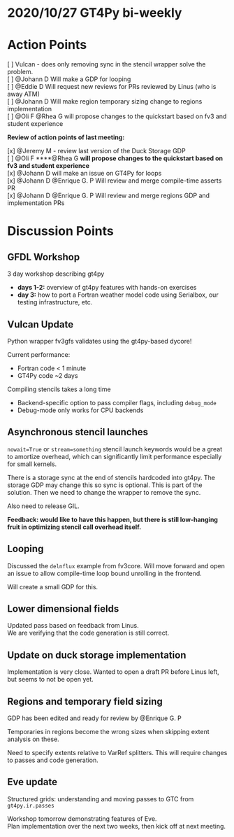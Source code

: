# 2020/10/27 GT4Py bi-weekly  
  
# Action Points  
[ ] Vulcan - does only removing sync in the stencil wrapper solve the problem.  
[ ] @Johann D Will make a GDP for looping  
[ ] @Eddie D Will request new reviews for PRs reviewed by Linus (who is away ATM)  
[ ] @Johann D Will make region temporary sizing change to regions implementation  
[ ] @Oli F @Rhea G will propose changes to the quickstart based on fv3 and student experience  
  
**Review of action points of last meeting:**  
  
[x] @Jeremy M - review last version of the Duck Storage GDP  
[ ] @Oli F ****@Rhea G **will propose changes to the quickstart based on fv3 and student experience**  
[x] @Johann D will make an issue on GT4Py for loops  
[x] @Johann D @Enrique G. P Will review and merge compile-time asserts PR  
[x] @Johann D @Enrique G. P Will review and merge regions GDP and implementation PRs  
# Discussion Points  
## GFDL Workshop  
  
3 day workshop describing gt4py  
  
- **days 1-2:** overview of gt4py features with hands-on exercises  
- **day 3:** how to port a Fortran weather model code using Serialbox, our testing infrastructure, etc.  
  
  
## Vulcan Update  
  
Python wrapper fv3gfs validates using the gt4py-based dycore!  
  
Current performance:  
  
- Fortran code < 1 minute  
- GT4Py code ~2 days  
  
Compiling stencils takes a long time  
  
- Backend-specific option to pass compiler flags, including `debug_mode`  
- Debug-mode only works for CPU backends  
  
  
## Asynchronous stencil launches  
  
`nowait=True` or `stream=something` stencil launch keywords would be a great to amortize overhead, which can significantly limit performance especially for small kernels.  
  
There is a storage sync at the end of stencils hardcoded into gt4py. The storage GDP may change this so sync is optional. This is part of the solution. Then we need to change the wrapper to remove the sync.  
  
Also need to release GIL.  
  
**Feedback: would like to have this happen, but there is still low-hanging fruit in optimizing stencil call overhead itself.**  
  
## Looping  
  
Discussed the `delnflux` example from fv3core. Will move forward and open an issue to allow compile-time loop bound unrolling in the frontend.  
  
Will create a small GDP for this.  
  
## Lower dimensional fields  
  
Updated pass based on feedback from Linus.  
We are verifying that the code generation is still correct.  
  
## Update on duck storage implementation  
  
Implementation is very close. Wanted to open a draft PR before Linus left, but seems to not be open yet.  
  
## Regions and temporary field sizing  
  
GDP has been edited and ready for review by @Enrique G. P  
  
Temporaries in regions become the wrong sizes when skipping extent analysis on these.  
  
Need to specify extents relative to VarRef splitters. This will require changes to passes and code generation.  
  
## Eve update  
  
Structured grids: understanding and moving passes to GTC from `gt4py.ir.passes`  
  
Workshop tomorrow demonstrating features of Eve.  
Plan implementation over the next two weeks, then kick off at next meeting.  
  
